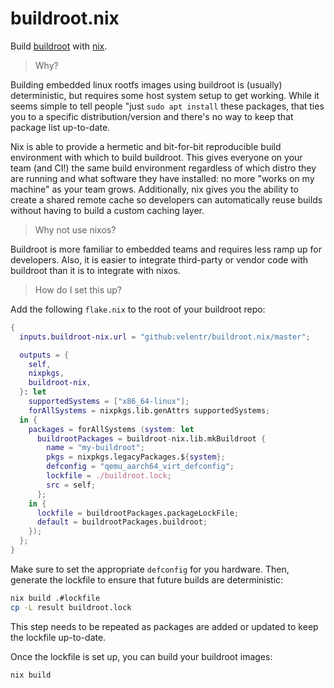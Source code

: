 <!--
SPDX-FileCopyrightText: 2024 Brian Kubisiak <brian@kubisiak.com>
SPDX-FileContributor: 2024 Litchi Pi <litchi.pi@proton.me>

SPDX-License-Identifier: CC0-1.0
-->

# buildroot.nix

Build [buildroot](https://buildroot.org/) with [nix](https://nixos.org/).

> Why?

Building embedded linux rootfs images using buildroot is (usually)
deterministic, but requires some host system setup to get working. While it
seems simple to tell people "just `sudo apt install` these packages, that ties
you to a specific distribution/version and there's no way to keep that package
list up-to-date.

Nix is able to provide a hermetic and bit-for-bit reproducible build environment
with which to build buildroot. This gives everyone on your team (and CI!) the
same build environment regardless of which distro they are running and what
software they have installed: no more "works on my machine" as your team
grows. Additionally, nix gives you the ability to create a shared remote cache
so developers can automatically reuse builds without having to build a custom
caching layer.

> Why not use nixos?

Buildroot is more familiar to embedded teams and requires less ramp up for
developers. Also, it is easier to integrate third-party or vendor code with
buildroot than it is to integrate with nixos.

> How do I set this up?

Add the following `flake.nix` to the root of your buildroot repo:

```nix
{
  inputs.buildroot-nix.url = "github:velentr/buildroot.nix/master";

  outputs = {
    self,
    nixpkgs,
    buildroot-nix,
  }: let
    supportedSystems = ["x86_64-linux"];
    forAllSystems = nixpkgs.lib.genAttrs supportedSystems;
  in {
    packages = forAllSystems (system: let
      buildrootPackages = buildroot-nix.lib.mkBuildroot {
        name = "my-buildroot";
        pkgs = nixpkgs.legacyPackages.${system};
        defconfig = "qemu_aarch64_virt_defconfig";
        lockfile = ./buildroot.lock;
        src = self;
      };
    in {
      lockfile = buildrootPackages.packageLockFile;
      default = buildrootPackages.buildroot;
    });
  };
}
```

Make sure to set the appropriate `defconfig` for you hardware. Then, generate
the lockfile to ensure that future builds are deterministic:

```bash
nix build .#lockfile
cp -L result buildroot.lock
```

This step needs to be repeated as packages are added or updated to keep the
lockfile up-to-date.

Once the lockfile is set up, you can build your buildroot images:

```bash
nix build
```

